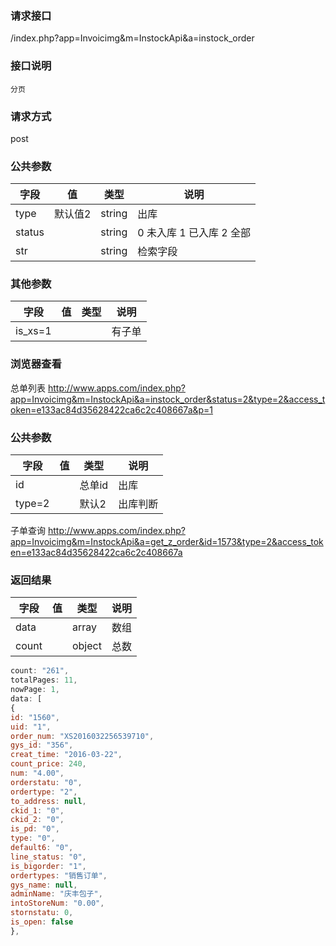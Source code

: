 ### **请求接口**
/index.php?app=Invoicimg&m=InstockApi&a=instock_order

### **接口说明**
`分页`

### **请求方式**
post

### **公共参数** 
|字段       |值             |类型    |说明           |
| --------- |--------      |--------|--------       |
|type       | 默认值2   |string |出库|
|status  |          |string | 0 未入库 1 已入库 2 全部  |
|str  |          |string | 检索字段  |

### **其他参数**
|字段       |值             |类型    |说明           |
| --------- |--------      |--------|--------       |
|is_xs=1       |    | |有子单|
### **浏览器查看**
总单列表  http://www.apps.com/index.php?app=Invoicimg&m=InstockApi&a=instock_order&status=2&type=2&access_token=e133ac84d35628422ca6c2c408667a&p=1

### **公共参数** 
|字段       |值             |类型    |说明           |
| --------- |--------      |--------|--------       |
|id       |    |总单id |出库|
|type=2       |    |默认2 |出库判断|
子单查询  http://www.apps.com/index.php?app=Invoicimg&m=InstockApi&a=get_z_order&id=1573&type=2&access_token=e133ac84d35628422ca6c2c408667a



### **返回结果**
|字段       |值             |类型    |说明           |
| --------- |--------      |--------|--------       |
|data    |         | array |数组 |
|count|         | object | 总数 |

``` javascript
count: "261",
totalPages: 11,
nowPage: 1,
data: [
{
id: "1560",
uid: "1",
order_num: "XS2016032256539710",
gys_id: "356",
creat_time: "2016-03-22",
count_price: 240,
num: "4.00",
orderstatu: "0",
ordertype: "2",
to_address: null,
ckid_1: "0",
ckid_2: "0",
is_pd: "0",
type: "0",
default6: "0",
line_status: "0",
is_bigorder: "1",
ordertypes: "销售订单",
gys_name: null,
adminName: "庆丰包子",
intoStoreNum: "0.00",
stornstatu: 0,
is_open: false
},